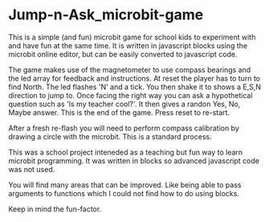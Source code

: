 # Jump-n-Ask_microbit-game
This is a simple (and fun) microbit game for school kids to experiment with and have fun at the same time.
It is written in javascript blocks using the microbit online editor, but can be easily converted to javascript code.

The game makes use of the magnetometer to use compass bearings and the led array for feedback and instructions.
At reset the player has to turn to find North. The led flashes 'N' and a tick.
You then shake it to shows a E,S,N direction to jump to. Once facing the right way you can ask a hypothetical question such as 'Is my teacher cool?'. It then gives a randon Yes, No, Maybe answer.
This is the end of the game. Press reset to re-start.

After a fresh re-flash you will need to perform compass calibration by drawing a circle with the microbit. This is a standard process.

This was a school project inteneded as a teaching but fun way to learn microbit programming.
It was written in blocks so advanced javascript code was not used.

You will find many areas that can be improved. Like being able to pass arguments to functions which I could not find how to do using blocks.

Keep in mind the fun-factor.
